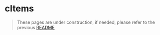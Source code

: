 # cItems

> These pages are under construction, if needed, please refer to the previous [README](readme_previous.md)

